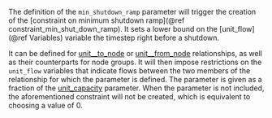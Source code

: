 The definition of the `min_shutdown_ramp` parameter will trigger the creation of the [constraint on minimum shutdown ramp](@ref constraint_min_shut_down_ramp). It sets a lower bound on the [unit_flow](@ref Variables) variable the timestep right before a shutdown.

It can be defined for [unit__to_node](@ref) or [unit__from_node](@ref) relationships, as well as their counterparts for node groups. It will then impose restrictions on the `unit_flow` variables that indicate flows between the two members of the relationship for which the parameter is defined. The parameter is given as a fraction of the [unit\_capacity](@ref) parameter. When the parameter is not included, the aforementioned constraint will not be created, which is equivalent to choosing a value of 0.
